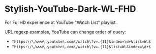 # Stylish-YouTube-Dark-WL-FHD

For FullHD experience at YouTube "Watch List" playlist.

URL regexp examples, YouTube can change order of query:
* `^https:\/\/www\.youtube\.com\/watch\?v=.{11}&index=\d+&list=WL$`
* `^https:\/\/www\.youtube\.com\/watch\?v=.{11}&list=WL&index=\d+$`
